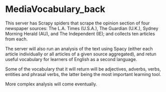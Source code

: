# MediaVocabulary_back

This server has Scrapy spiders that scrape the opinion section of four newspaper sources: The L.A. Times (U.S.A.), The Guardian (U.K.), Sydney Morning Herald (AU), and The Independent (IE); and collects ten articles from each.

The server will also run an analysis of the text using Spacy (either each article individually or all articles of a given source aggregated), and retun useful vocabulary for learners of English as a second language.

Some of the vocabulary that it will return will be adjectives, adverbs, verbs, entities and phrasal verbs, the latter being the most important learning tool.

More complex analysis will come eventually.
